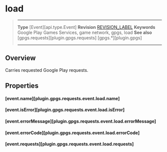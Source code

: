 # load

> --------------------- ------------------------------------------------------------------------------------------
> __Type__              [Event][api.type.Event]
> __Revision__          [REVISION_LABEL](REVISION_URL)
> __Keywords__          Google Play Games Services, game network, gpgs, load
> __See also__          [gpgs.requests][plugin.gpgs.requests]
>                       [gpgs.*][plugin.gpgs]
> --------------------- ------------------------------------------------------------------------------------------

## Overview

Carries requested Google Play requests.

## Properties

#### [event.name][plugin.gpgs.requests.event.load.name]

#### [event.isError][plugin.gpgs.requests.event.load.isError]

#### [event.errorMessage][plugin.gpgs.requests.event.load.errorMessage]

#### [event.errorCode][plugin.gpgs.requests.event.load.errorCode]

#### [event.requests][plugin.gpgs.requests.event.load.requests]